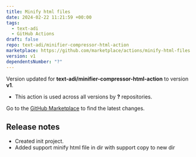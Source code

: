 ```yaml
---
title: Minify html files
date: 2024-02-22 11:21:59 +00:00
tags:
  - text-adi
  - GitHub Actions
draft: false
repo: text-adi/minifier-compressor-html-action
marketplace: https://github.com/marketplace/actions/minify-html-files
version: v1
dependentsNumber: "?"
---
```



Version updated for **text-adi/minifier-compressor-html-action** to version **v1**.
- This action is used across all versions by **?** repositories.

Go to the [GitHub Marketplace](https://github.com/marketplace/actions/minify-html-files) to find the latest changes.

## Release notes

- Created init project.
- Added support minify html file in dir with support copy to new dir
